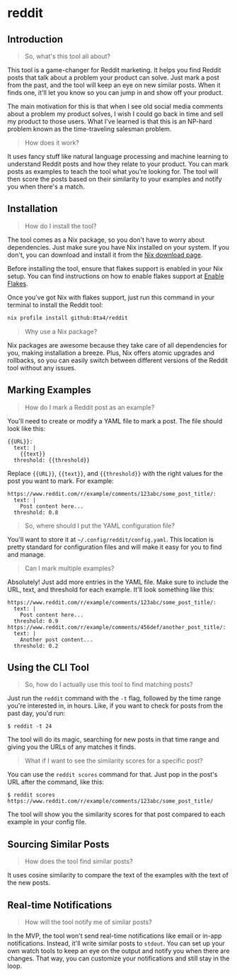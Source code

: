 # reddit

## Introduction

> So, what's this tool all about?

This tool is a game-changer for Reddit marketing. It helps you find Reddit posts that talk about a problem your product can solve. Just mark a post from the past, and the tool will keep an eye on new similar posts. When it finds one, it'll let you know so you can jump in and show off your product.

The main motivation for this is that when I see old social media comments about a problem my product solves, I wish I could go back in time and sell my product to those users. What I've learned is that this is an NP-hard problem known as the time-traveling salesman problem.

> How does it work?

It uses fancy stuff like natural language processing and machine learning to understand Reddit posts and how they relate to your product. You can mark posts as examples to teach the tool what you're looking for. The tool will then score the posts based on their similarity to your examples and notify you when there's a match.

## Installation

> How do I install the tool?

The tool comes as a Nix package, so you don't have to worry about dependencies. Just make sure you have Nix installed on your system. If you don't, you can download and install it from the [Nix download page](https://nixos.org/download.html).

Before installing the tool, ensure that flakes support is enabled in your Nix setup. You can find instructions on how to enable flakes support at [Enable Flakes](https://nixos.wiki/wiki/Flakes#Enable_flakes).

Once you've got Nix with flakes support, just run this command in your terminal to install the Reddit tool:

```bash
nix profile install github:8ta4/reddit
```

> Why use a Nix package?

Nix packages are awesome because they take care of all dependencies for you, making installation a breeze. Plus, Nix offers atomic upgrades and rollbacks, so you can easily switch between different versions of the Reddit tool without any issues.

## Marking Examples

> How do I mark a Reddit post as an example?

You'll need to create or modify a YAML file to mark a post. The file should look like this:

```
{{URL}}:
  text: |
    {{text}}
  threshold: {{threshold}}
```

Replace `{{URL}}`, `{{text}}`, and `{{threshold}}` with the right values for the post you want to mark. For example:

```
https://www.reddit.com/r/example/comments/123abc/some_post_title/:
  text: |
    Post content here...
  threshold: 0.8
```

> So, where should I put the YAML configuration file?

You'll want to store it at `~/.config/reddit/config.yaml`. This location is pretty standard for configuration files and will make it easy for you to find and manage.

> Can I mark multiple examples?

Absolutely! Just add more entries in the YAML file. Make sure to include the URL, text, and threshold for each example. It'll look something like this:

```
https://www.reddit.com/r/example/comments/123abc/some_post_title/:
  text: |
    Post content here...
  threshold: 0.9
https://www.reddit.com/r/example/comments/456def/another_post_title/:
  text: |
    Another post content...
  threshold: 0.2
```

## Using the CLI Tool

> So, how do I actually use this tool to find matching posts?

Just run the `reddit` command with the `-t` flag, followed by the time range you're interested in, in hours. Like, if you want to check for posts from the past day, you'd run:

```
$ reddit -t 24
```

The tool will do its magic, searching for new posts in that time range and giving you the URLs of any matches it finds.

> What if I want to see the similarity scores for a specific post?

You can use the `reddit scores` command for that. Just pop in the post's URL after the command, like this:

```
$ reddit scores https://www.reddit.com/r/example/comments/123abc/some_post_title/
```

The tool will show you the similarity scores for that post compared to each example in your config file.

## Sourcing Similar Posts

> How does the tool find similar posts?

It uses cosine similarity to compare the text of the examples with the text of the new posts.

## Real-time Notifications

> How will the tool notify me of similar posts?

In the MVP, the tool won't send real-time notifications like email or in-app notifications. Instead, it'll write similar posts to `stdout`. You can set up your own watch tools to keep an eye on the output and notify you when there are changes. That way, you can customize your notifications and still stay in the loop.
